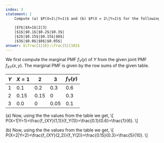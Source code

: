 ```yaml
---
index: 3
statement: |
    Compute (a) $P(X=1\|Y=1)$ and (b) $P(X = 2\|Y=2)$ for the following joint distribution:
    
    |$Y$|$X=1$|2|3|
    |$1$|$0.1$|$0.2$|$0.3$|
    |$2$|$0.15$|$0.15$|$0$|
    |$3$|$0.0$|$0$|$0.05$|
answer: $\frac{1}{6};\frac{5}{10}$
---
```

We first compute the marginal PMF $f_Y(y)$ of $Y$ from the given joint PMF $f_{XY}(x,y)$. The marginal PMF is given by the row sums of the given table.

|$Y$|$X=1$|2|3|$f_Y(y)$|
|--|--|--|--|--|
|$1$|$0.1$|$0.2$|$0.3$|$0.6$|
|$2$|$0.15$|$0.15$|$0$|$0.3$|
|$3$|$0.0$|$0$|$0.05$|$0.1$|

(a)  Now, using the the values from the table we get,
\\[
P(X=1\|Y=1)=\frac{f_{XY}(1,1)}{f_Y(1)}=\frac{0.1}{0.6}=\frac{1}{6}.
\\]

(b)  Now, using the the values from the table we get,
\\[
P(X=2\|Y=2)=\frac{f_{XY}(2,2)}{f_Y(2)}=\frac{0.15}{0.3}=\frac{5}{10}.
\\]
